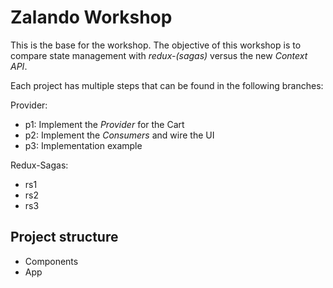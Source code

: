 # Zalando Workshop

This is the base for the workshop. The objective of this workshop is to compare state management with _redux-(sagas)_ versus the new _Context API_.

Each project has multiple steps that can be found in the following branches:

Provider:
* p1: Implement the _Provider_ for the Cart
* p2: Implement the _Consumers_ and wire the UI
* p3: Implementation example

Redux-Sagas:
* rs1
* rs2
* rs3

## Project structure
* Components
* App
